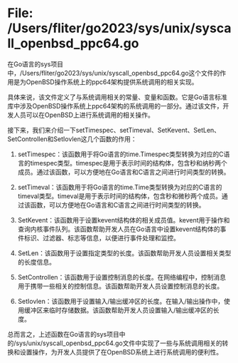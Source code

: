 # File: /Users/fliter/go2023/sys/unix/syscall_openbsd_ppc64.go

在Go语言的sys项目中，/Users/fliter/go2023/sys/unix/syscall_openbsd_ppc64.go这个文件的作用是为OpenBSD操作系统上的ppc64架构提供系统调用的相关实现。

具体来说，该文件定义了与系统调用相关的常量、变量和函数。它是Go语言标准库中涉及OpenBSD操作系统上ppc64架构的系统调用的一部分。通过该文件，开发人员可以在OpenBSD上进行系统调用的相关操作。

接下来，我们来介绍一下setTimespec、setTimeval、SetKevent、SetLen、SetControllen和SetIovlen这几个函数的作用：

1. setTimespec：该函数用于将Go语言的time.Timespec类型转换为对应的C语言的timespec类型。timespec是用于表示时间的结构体，包含秒和纳秒两个成员。通过该函数，可以方便地在Go语言和C语言之间进行时间类型的转换。

2. setTimeval：该函数用于将Go语言的time.Time类型转换为对应的C语言的timeval类型。timeval是用于表示时间的结构体，包含秒和微秒两个成员。通过该函数，可以方便地在Go语言和C语言之间进行时间类型的转换。

3. SetKevent：该函数用于设置kevent结构体的相关成员值。kevent用于操作和查询内核事件队列。该函数帮助开发人员在Go语言中设置kevent结构体的事件标识、过滤器、标志等信息，以便进行事件处理和监控。

4. SetLen：该函数用于设置指定类型的长度。该函数帮助开发人员设置相关类型的长度信息。

5. SetControllen：该函数用于设置控制消息的长度。在网络编程中，控制消息用于携带一些相关的控制信息。该函数帮助开发人员设置控制消息的长度。

6. SetIovlen：该函数用于设置输入/输出缓冲区的长度。在输入/输出操作中，使用缓冲区来临时存储数据。该函数帮助开发人员设置输入/输出缓冲区的长度。

总而言之，上述函数在Go语言的sys项目中的/sys/unix/syscall_openbsd_ppc64.go文件中实现了一些与系统调用相关的转换和设置操作，为开发人员提供了在OpenBSD系统上进行系统调用的便利性。

